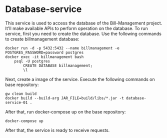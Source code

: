 # Database-service

This service is used to access the database of the Bill-Management project. It'll make available 
APIs to perform operation on the database. To run service, first you need to create the database. 
Use the following commands to create billmanagement database:

```text
docker run -d -p 5432:5432 --name billmanagement -e POSTGRES_PASSWORD=password postgres
docker exec -it billmanagement bash
    psql -U postgres
        CREATE DATABASE billmanagement;
        \l
```

Next, create a image of the service. Execute the following commands on base repository:

```text
gw clean build
docker build --build-arg JAR_FILE=build/libs/*.jar -t database-service-01 .
```

After that, run docker-compose up on the base repository:

```text
docker-compose up
```

After that, the service is ready to receive requests.




